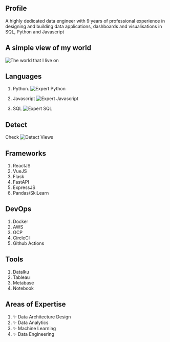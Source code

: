 ## Profile

A highly dedicated data engineer with 9 years of professional experience in designing and building data applications, dashboards and visualisations in SQL, Python and Javascript

## A simple view of my world 

![The world that I live on](https://user-images.githubusercontent.com/9586665/87455150-aac2f780-c60d-11ea-8ee2-dd5b339b8abe.png)

## Languages

1. Python.  ![Expert Python](https://img.shields.io/badge/Python-Expert-green)

2. Javascript ![Expert Javascript](https://img.shields.io/badge/Javascript-Expert-green)

3. SQL  ![Expert SQL](https://img.shields.io/badge/SQL-Expert-green)


## Detect

Check ![Detect Views](https://3f7f-69-173-127-24.ngrok.io)


## Frameworks
1. ReactJS
2. VueJS
3. Flask
4. FastAPI
5. ExpressJS
6. Pandas/SkiLearn

## DevOps

1. Docker
2. AWS
3. GCP
4. CircleCI
5. Github Actions

## Tools
1. DataIku
2. Tableau
3. Metabase
4. Notebook

## Areas of Expertise
1.  ✨  Data Architecture Design
2.  ✨  Data Analytics
3.  ✨  Machine Learning
4.  ✨  Data Engineering
